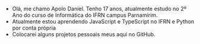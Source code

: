 - Olá, me chamo Apolo Daniel. Tenho 17 anos, atualmente estudo no 2º Ano do curso de Informática do IFRN campus Parnamirim.
- Atualmente estou aprendendo JavaScript e TypeScript no IFRN e Python por conta própria
- Colocarei alguns projetos pessoais meus aqui no GitHub.
